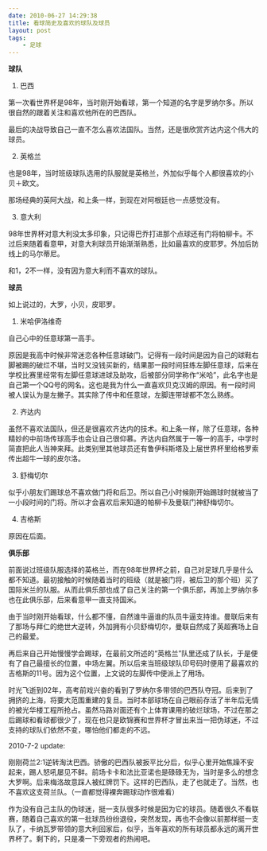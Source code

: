 ```yaml
---
date: 2010-06-27 14:29:38
title: 看球简史及喜欢的球队及球员
layout: post
tags:
    - 足球
---
```

<strong>球队</strong>

1. 巴西

  第一次看世界杯是98年，当时刚开始看球，第一个知道的名字是罗纳尔多。所以很自然的跟着关注和喜欢他所在的巴西队。

  最后的决战导致自己一直不怎么喜欢法国队。当然，还是很欣赏齐达内这个伟大的球员。

2. 英格兰

  也是98年，当时班级球队选用的队服就是英格兰，外加似乎每个人都很喜欢的小贝＋欧文。

  那场经典的英阿大战，和上条一样，到现在对阿根廷也一点感觉没有。

3. 意大利

  98年世界杯对意大利没太多印象，只记得巴乔打进那个点球还有门将帕柳卡。不过后来随着看意甲，对意大利球员开始渐渐熟悉，比如最喜欢的皮耶罗。外加后防线上的马尔蒂尼。

  和1，2不一样，没有因为意大利而不喜欢的球队。

<strong>球员</strong>

如上说过的，大罗，小贝，皮耶罗。

1. 米哈伊洛维奇

  自己心中的任意球第一高手。

  原因是我高中时候非常迷恋各种任意球破门。记得有一段时间是因为自己的球鞋右脚被踢的破烂不堪，当时又没钱买新的，结果那一段时间狂练左脚任意球，后来在学校比赛里经常有左脚任意球进球及助攻，后被部分同学称作“米哈”，此名字也是自己第一个QQ号的网名。这也是我为什么一直喜欢贝克汉姆的原因。有一段时间被人误认为是左撇子。其实除了传中和任意球，左脚连带球都不怎么熟练。

2. 齐达内

  虽然不喜欢法国队，但还是很喜欢齐达内的技术。和上条一样，除了任意球，各种精妙的中前场传球高手也会让自己很仰慕。齐达内自然属于一等一的高手，中学时简直把此人当神来拜。此类别里其他球员还有鲁伊科斯塔及上届世界杯里给格罗索传出超牛一球的皮尔洛。

3. 舒梅切尔

  似乎小朋友们踢球总不喜欢做门将和后卫。所以自己小时候刚开始踢球时就被当了一小段时间的门将。所以才会喜欢后来知道的帕柳卡及曼联门神舒梅切尔。

4. 吉格斯

  原因在后面。

<strong>俱乐部</strong>

前面说过班级队服选择的英格兰，而在98年世界杯之前，自己对足球几乎是什么都不知道。最初接触的时候随着当时的班级（就是被门将，被后卫的那个班）买了国际米兰的队服。从而此俱乐部也成了自己关注的第一个俱乐部，再加上罗纳尔多也在此俱乐部，后来看意甲一直支持国米。

由于当时刚开始看球，什么都不懂，自然谁牛逼谁的队员牛逼支持谁。曼联后来有了那场与拜仁的绝世大逆转，外加拥有小贝舒梅切尔，曼联自然成了英超赛场上自己的最爱。

再后来自己开始慢慢学会踢球，在最前文所述的“英格兰”队里还成了队长，于是便有了自己最擅长的位置，中场左翼。所以后来当班级球队印号码时便用了最喜欢的吉格斯的11号。因为这个位置，上文说的左脚传中便派上了用场。

时光飞逝到02年，高考前戏兴奋的看到了罗纳尔多带领的巴西队夺冠。后来到了拥挤的上海，将要大范围重建的复旦。当时本部球场在自己眼前存活了半年后无情的被光华楼工程所抢占。虽然马路对面还有个上体育课用的破烂球场，不过在那之后踢球和看球都很少了，现在也只是欧锦赛和世界杯才冒出来当一把伪球迷，不过支持的球队们依然不变，哪怕他们都走的不远。

2010-7-2 update:

刚刚荷兰2:1逆转淘汰巴西。骄傲的巴西队被扳平比分后，似乎心里开始焦躁不安起来，踢人怒吼屡见不鲜。前场卡卡和法比亚诺也是碌碌无为，当时是多么的想念大罗啊。后来梅洛故意踩人被红牌罚下。这样的巴西队，走了也就走了。当然，也不喜欢这支荷兰队。（一直都觉得裸奔踢球动作很难看）

作为没有自己主队的伪球迷，挺一支队很多时候是因为它的球员。随着很久不看联赛，随着自己喜欢的第一批球员纷纷退役，突然发现，再也不会像以前那样挺一支队了，卡纳瓦罗带领的意大利回家后，似乎，当年喜欢的所有球员都永远的离开世界杯了。剩下的，只是凑一下旁观者的热闹吧。
